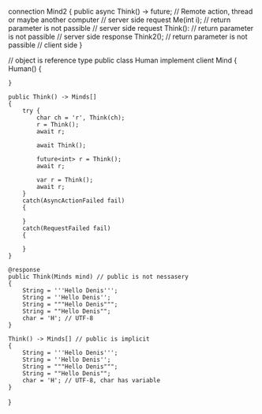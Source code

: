 
connection Mind2 {
	public async Think() -> future<int>; // Remote action, thread or maybe another computer // server side 
	request Me(int i); // return parameter is not passible // server side 
	request Think(): // return parameter is not passible // server side 
	response Think2(); // return parameter is not passible // client side 
}

// object is reference type 
public class Human implement client Mind
{
	Human()
	{
		
	}
	
	public Think() -> Minds[]
	{
		try {
			char ch = 'r', Think(ch);
			r = Think();
			await r;
			
			await Think();
			
			future<int> r = Think();
			await r;
			
			var r = Think();
			await r;
		}
		catch(AsyncActionFailed fail)
		{
			
		}
		catch(RequestFailed fail)
		{
			
		}
	}
	
	@response
	public Think(Minds mind) // public is not nessasery
	{
		String = '''Hello Denis''';
		String = ''Hello Denis'';
		String = """Hello Denis""";
		String = ""Hello Denis"";
		char = 'H'; // UTF-8
	}
	
	Think() -> Minds[] // public is implicit
	{
		String = '''Hello Denis''';
		String = ''Hello Denis'';
		String = """Hello Denis""";
		String = ""Hello Denis"";
		char = 'H'; // UTF-8, char has variable 
	}
}
